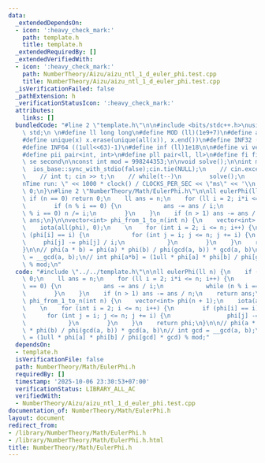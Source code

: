 ```yaml
---
data:
  _extendedDependsOn:
  - icon: ':heavy_check_mark:'
    path: template.h
    title: template.h
  _extendedRequiredBy: []
  _extendedVerifiedWith:
  - icon: ':heavy_check_mark:'
    path: NumberTheory/Aizu/aizu_ntl_1_d_euler_phi.test.cpp
    title: NumberTheory/Aizu/aizu_ntl_1_d_euler_phi.test.cpp
  _isVerificationFailed: false
  _pathExtension: h
  _verificationStatusIcon: ':heavy_check_mark:'
  attributes:
    links: []
  bundledCode: "#line 2 \"template.h\"\n\n#include <bits/stdc++.h>\nusing namespace\
    \ std;\n \n#define ll long long\n#define MOD (ll)(1e9+7)\n#define all(x) (x).begin(),(x).end()\n\
    #define unique(x) x.erase(unique(all(x)), x.end())\n#define INF32 ((1ull<<31)-1)\n\
    #define INF64 ((1ull<<63)-1)\n#define inf (ll)1e18\n\n#define vi vector<int>\n\
    #define pii pair<int, int>\n#define pll pair<ll, ll>\n#define fi first\n#define\
    \ se second\n\nconst int mod = 998244353;\n\nvoid solve();\n\nint main(){\n  \
    \  ios_base::sync_with_stdio(false);cin.tie(NULL);\n    // cin.exceptions(cin.failbit);\n\
    \    // int t; cin >> t;\n    // while(t--)\n        solve();\n    cerr << \"\\\
    nTime run: \" << 1000 * clock() / CLOCKS_PER_SEC << \"ms\" << '\\n';\n    return\
    \ 0;\n}\n#line 2 \"NumberTheory/Math/EulerPhi.h\"\n\nll eulerPhi(ll n) {\n   \
    \ if (n == 0) return 0;\n    ll ans = n;\n    for (ll i = 2; i*i <= n; i++) {\n\
    \        if (n % i == 0) {\n            ans -= ans / i;\n            while (n\
    \ % i == 0) n /= i;\n        }\n    }\n    if (n > 1) ans -= ans / n;\n    return\
    \ ans;\n}\n\nvector<int> phi_from_1_to_n(int n) {\n    vector<int> phi(n + 1);\n\
    \    iota(all(phi), 0);\n    \n    for (int i = 2; i <= n; i++) {\n        if\
    \ (phi[i] == i) {\n            for (int j = i; j <= n; j += i) {\n           \
    \     phi[j] -= phi[j] / i;\n            }\n        }\n    }\n    return phi;\n\
    }\n\n// phi(a * b) = phi(a) * phi(b) / phi(gcd(a, b)) * gcd(a, b)\n// int gcd\
    \ = __gcd(a, b);\n// int phi[a*b] = (1ull * phi[a] * phi[b] / phi[gcd] * gcd)\
    \ % mod;\n"
  code: "#include \"../../template.h\"\n\nll eulerPhi(ll n) {\n    if (n == 0) return\
    \ 0;\n    ll ans = n;\n    for (ll i = 2; i*i <= n; i++) {\n        if (n % i\
    \ == 0) {\n            ans -= ans / i;\n            while (n % i == 0) n /= i;\n\
    \        }\n    }\n    if (n > 1) ans -= ans / n;\n    return ans;\n}\n\nvector<int>\
    \ phi_from_1_to_n(int n) {\n    vector<int> phi(n + 1);\n    iota(all(phi), 0);\n\
    \    \n    for (int i = 2; i <= n; i++) {\n        if (phi[i] == i) {\n      \
    \      for (int j = i; j <= n; j += i) {\n                phi[j] -= phi[j] / i;\n\
    \            }\n        }\n    }\n    return phi;\n}\n\n// phi(a * b) = phi(a)\
    \ * phi(b) / phi(gcd(a, b)) * gcd(a, b)\n// int gcd = __gcd(a, b);\n// int phi[a*b]\
    \ = (1ull * phi[a] * phi[b] / phi[gcd] * gcd) % mod;"
  dependsOn:
  - template.h
  isVerificationFile: false
  path: NumberTheory/Math/EulerPhi.h
  requiredBy: []
  timestamp: '2025-10-06 23:30:53+07:00'
  verificationStatus: LIBRARY_ALL_AC
  verifiedWith:
  - NumberTheory/Aizu/aizu_ntl_1_d_euler_phi.test.cpp
documentation_of: NumberTheory/Math/EulerPhi.h
layout: document
redirect_from:
- /library/NumberTheory/Math/EulerPhi.h
- /library/NumberTheory/Math/EulerPhi.h.html
title: NumberTheory/Math/EulerPhi.h
---
```

